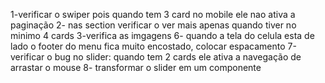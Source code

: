 1-verificar o swiper pois quando tem 3 card no mobile ele nao ativa a paginação
2- nas section verificar o ver mais apenas quando tiver no minimo 4 cards
3-verifica as imgagens
6- quando a tela do celula esta de lado o footer do menu fica muito encostado, colocar espacamento 
7-verificar o bug no slider: quando tem 2 cards ele ativa a navegação de arrastar o mouse
8- transformar o slider em um componente